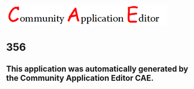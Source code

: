 ![CAE](https://github.com/PhilCAEOrg/CAE-Deployment-Temp/blob/master/img/logo.png)  

356
===================


This application was automatically generated by the Community Application Editor CAE.  
---------------
